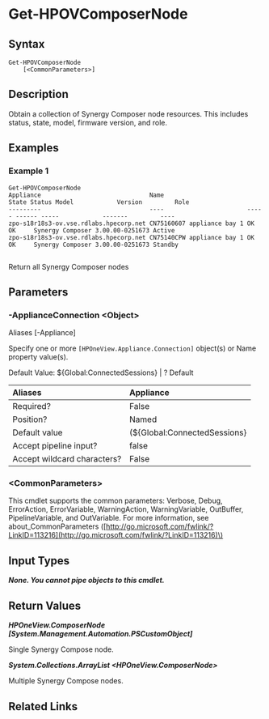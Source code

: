 ﻿---
description: 
---

# Get-HPOVComposerNode

## Syntax

```text
Get-HPOVComposerNode
    [<CommonParameters>]
```

## Description

Obtain a collection of Synergy Composer node resources.  This includes status, state, model, firmware version, and role.
## Examples

###  Example 1 

```text
Get-HPOVComposerNode
Appliance                              Name                       State Status Model            Version         Role
---------                              ----                       ----- ------ -----            -------         ----
zpo-s18r18s3-ov.vse.rdlabs.hpecorp.net CN75160607 appliance bay 1 OK    OK     Synergy Composer 3.00.00-0251673 Active
zpo-s18r18s3-ov.vse.rdlabs.hpecorp.net CN75140CPW appliance bay 1 OK    OK     Synergy Composer 3.00.00-0251673 Standby


```

Return all Synergy Composer nodes

## Parameters

### -ApplianceConnection &lt;Object&gt;

Aliases [-Appliance]

Specify one or more `[HPOneView.Appliance.Connection]` object(s) or Name property value(s).

Default Value: ${Global:ConnectedSessions} | ? Default

| Aliases | Appliance |
| :--- | :--- |
| Required? | False |
| Position? | Named |
| Default value | (${Global:ConnectedSessions} | ? Default) |
| Accept pipeline input? | false |
| Accept wildcard characters? | False |

### &lt;CommonParameters&gt;

This cmdlet supports the common parameters: Verbose, Debug, ErrorAction, ErrorVariable, WarningAction, WarningVariable, OutBuffer, PipelineVariable, and OutVariable. For more information, see about\_CommonParameters \([http://go.microsoft.com/fwlink/?LinkID=113216](http://go.microsoft.com/fwlink/?LinkID=113216)\)

## Input Types

_**None.  You cannot pipe objects to this cmdlet.**_



## Return Values

_**HPOneView.ComposerNode [System.Management.Automation.PSCustomObject]**_

Single Synergy Compose node.

_**System.Collections.ArrayList <HPOneView.ComposerNode>**_

Multiple Synergy Compose nodes.

## Related Links

